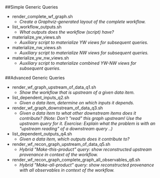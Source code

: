 ##Simple Generic Queries
- render_complete_wf_graph.sh
  - *Create a Graphviz-generated layout of the complete workflow.*
- list_workflow_outputs.sh
  - *What outputs does the workflow (script) have?*
- materialize_yw_views.sh
  - *Auxiliary script to materialize YW views for subsequent queries.*
- materialize_nw_views.sh
  - *Auxiliary script to materialize NW views for subsequent queries.*
- materialize_yw_nw_views.sh
  - *Auxiliary script to materialize combined YW-NW views for subsequent queries.*


##Advanced Generic Queries
- render_wf_graph_upstream_of_data_q1.sh 
  - *Show the workflow that is upstream of a given data item.*
- list_dependent_inputs_q2.sh 
  - *Given a data item, determine on which inputs it depends.*
- render_wf_graph_downstream_of_data_q3.sh 
  - *Given a data item to what other downstream items does it contribute? (Note: Don't "read" this graph upstream! Use the upstream query for it. Exercise: Explain what the problem is with an "upstream reading" of a downstream query ..)*
- list_dependent_outputs_q4.sh 
  - *Given a data item, which outputs does it contribute to?*
- render_wf_recon_graph_upstream_of_data_q5.sh 
  - *Hybrid "Make-this-product" query: show reconstructed upstream provenance in context of the workflow.*
- render_wf_recon_graph_complete_graph_all_observables_q6.sh 
  - *Hybrid "Make-all-product" query: show reconstructed provenance with all observables in context of the workflow.*

